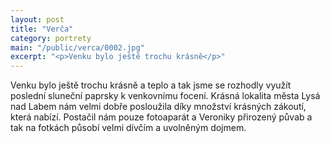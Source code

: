 ```yaml
---
layout: post
title: "Verča"
category: portrety
main: "/public/verca/0002.jpg"
excerpt: "<p>Venku bylo ještě trochu krásně</p>"
---
```

Venku bylo ještě trochu krásně a teplo a tak jsme se rozhodly využít poslední sluneční paprsky k venkovnímu focení. Krásná lokalita města Lysá nad Labem nám velmi dobře posloužila díky množství krásných zákoutí, která nabízí. Postačil nám pouze fotoaparát a Veroniky přirozený půvab a tak na fotkách působí velmi dívčím a uvolněným dojmem.
